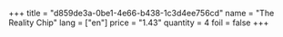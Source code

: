 +++
title = "d859de3a-0be1-4e66-b438-1c3d4ee756cd"
name = "The Reality Chip"
lang = ["en"]
price = "1.43"
quantity = 4
foil = false
+++
